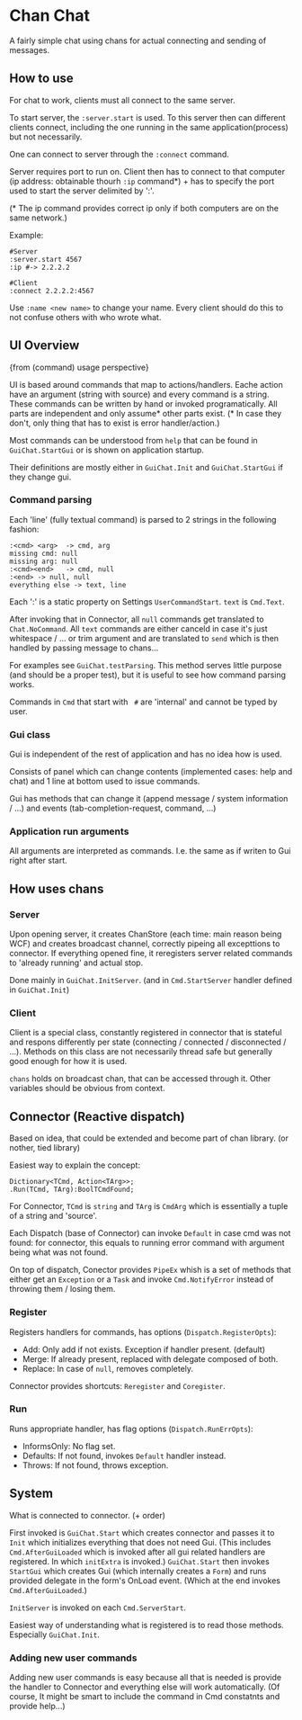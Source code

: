 # Chan Chat

A fairly simple chat using chans for actual connecting and sending of messages.

## How to use

For chat to work, clients must all connect to the same server.

To start server, the `:server.start` is used. To this server then can different clients connect, including the one running in the same application(process) but not necessarily.

One can connect to server through the `:connect` command.

Server requires port to run on. Client then has to connect to that computer (ip address: obtainable thourh `:ip` command*) + has to specify the port used to start the server delimited by ':'.

(* The ip command provides correct ip only if both computers are on the same network.)

Example: 
```
#Server
:server.start 4567
:ip #-> 2.2.2.2

#Client
:connect 2.2.2.2:4567
```

Use `:name <new name>` to change your name. Every client should do this to not confuse others with who wrote what.


## UI Overview
{from (command) usage perspective}

UI is based around commands that map to actions/handlers. Eache action have an argument (string with source) and every command is a string.
These commands can be written by hand or invoked programatically. All parts are independent and only assume* other parts exist. (* In case they don't, only thing that has to exist is error handler/action.)

Most commands can be understood from `help` that can be found in `GuiChat.StartGui` or is shown on application startup.

Their definitions are mostly either in `GuiChat.Init` and `GuiChat.StartGui` if they change gui.


### Command parsing
Each 'line' (fully textual command) is parsed to 2 strings in the following fashion:
```
:<cmd> <arg>  -> cmd, arg
missing cmd: null
missing arg: null
:<cmd><end>   -> cmd, null
:<end> -> null, null
everything else -> text, line
```

Each ':' is a static property on Settings `UserCommandStart`. `text` is `Cmd.Text`.

After invoking that in Connector, all `null` commands get translated to `Chat.NoCommand`.
All `text` commands are either canceld in case it's just whitespace / ... or trim argument and are translated to `send` which is then handled by passing message to chans...

For examples see `GuiChat.testParsing`. This method serves little purpose (and should be a proper test), but it is useful to see how command parsing works.

Commands in `Cmd` that start with ` #` are 'internal' and cannot be typed by user.
### Gui class

Gui is independent of the rest of application and has no idea how is used.

Consists of panel which can change contents (implemented cases: help and chat) and 1 line at bottom used to issue commands.

Gui has methods that can change it (append message / system information / ...) and events (tab-completion-request, command, ...)

### Application run arguments
All arguments are interpreted as commands. I.e. the same as if writen to Gui right after start.

## How uses chans

### Server
Upon opening server, it creates ChanStore (each time: main reason being WCF) and creates broadcast channel, correctly pipeing all excepttions to connector.
If everything opened fine, it reregisters server related commands to 'already running' and actual stop.

Done mainly in `GuiChat.InitServer`. (and in `Cmd.StartServer` handler defined in `GuiChat.Init`)

### Client
Client is a special class, constantly registered in connector that is stateful and respons differently per state (connecting / connected / disconnected / ...). Methods on this class are not necessarily thread safe but generally good enough for how it is used.

`chans` holds on broadcast chan, that can be accessed through it. Other variables should be obvious from context.


## Connector (Reactive dispatch)
Based on idea, that could be extended and become part of chan library. (or nother, tied library)

Easiest way to explain the concept:
```
Dictionary<TCmd, Action<TArg>>;
.Run(TCmd, TArg):BoolTCmdFound;
```
For Connector, `TCmd` is `string` and `TArg` is `CmdArg` which is essentially a tuple of a string and 'source'.

Each Dispatch (base of  Connector) can invoke `Default` in case cmd was not found: for connector, this equals to running error command with argument being what was not found.

On top of dispatch, Conector provides `PipeEx` whish is a set of methods that either get an `Exception` or a `Task` and invoke `Cmd.NotifyError` instead of throwing them / losing them.

### Register
Registers handlers for commands, has options (`Dispatch.RegisterOpts`):
- Add: Only add if not exists. Exception if handler present. (default)
- Merge: If already present, replaced with delegate composed of both.
- Replace: In case of `null`, removes completely.

Connector provides shortcuts: `Reregister` and `Coregister`.
### Run
Runs appropriate handler, has flag options (`Dispatch.RunErrOpts`):
- InformsOnly: No flag set.
- Defaults: If not found, invokes `Default` handler instead.
- Throws: If not found, throws exception.

## System
What is connected to connector. (+ order)

First invoked is `GuiChat.Start` which creates connector and passes it to `Init` which initializes everything that does not need Gui.
(This includes `Cmd.AfterGuiLoaded` which is invoked after all gui related handlers are registered. In which `initExtra` is invoked.)
`GuiChat.Start` then invokes `StartGui` which creates Gui (which internally creates a `Form`) and runs provided delegate in the form's OnLoad event. (Which at the end invokes `Cmd.AfterGuiLoaded`.)

`InitServer` is invoked on each `Cmd.ServerStart`.

Easiest way of understanding what is registered is to read those methods. Especially `GuiChat.Init`.

### Adding new user commands
Adding new user commands is easy because all that is needed is provide the handler to Connector and everything else will work automatically. (Of course, It might be smart to include the command in Cmd constatnts and provide help...)







